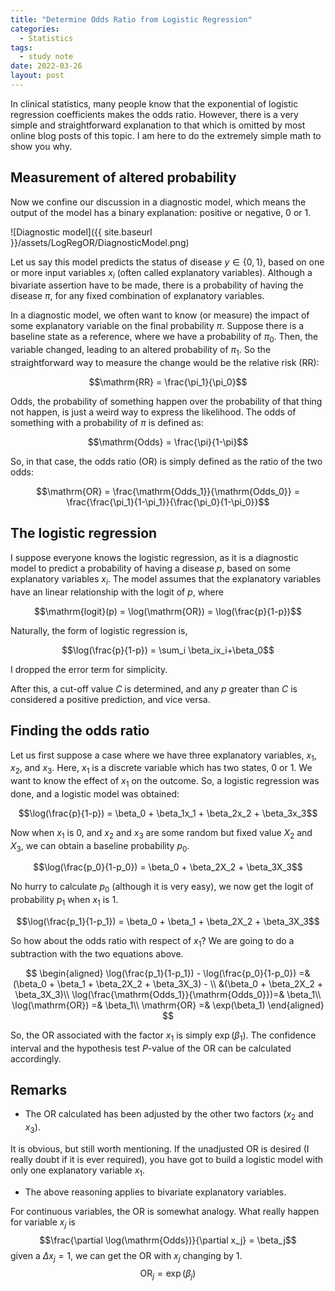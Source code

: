```yaml
---
title: "Determine Odds Ratio from Logistic Regression"
categories:
  - Statistics
tags:
  - study note
date: 2022-03-26
layout: post
---
```


In clinical statistics, many people know that the exponential of logistic regression coefficients makes the odds ratio. However, there is a very simple and straightforward explanation to that which is omitted by most online blog posts of this topic. I am here to do the extremely simple math to show you why.

## Measurement of altered probability

Now we confine our discussion in a diagnostic model, which means the output of the model has a binary explanation: positive or negative, 0 or 1.

![Diagnostic model]({{ site.baseurl }}/assets/LogRegOR/DiagnosticModel.png)

Let us say this model predicts the status of disease $y\in \{0,1\}$, based on one or more input variables $x_i$ (often called explanatory variables). Although a bivariate assertion have to be made, there is a probability of having the disease $\pi$, for any fixed combination of explanatory variables.

In a diagnostic model, we often want to know (or measure) the impact of some explanatory variable on the final probability $\pi$. Suppose there is a baseline state as a reference, where we have a probability of $\pi_0$. Then, the variable changed, leading to an altered probability of $\pi_1$. So the straightforward way to measure the change would be the relative risk ($\mathrm{RR}$):

$$\mathrm{RR} = \frac{\pi_1}{\pi_0}$$

Odds, the probability of something happen over the probability of that thing not happen, is just a weird way to express the likelihood. The odds of something with a probability of $\pi$ is defined as:

$$\mathrm{Odds} = \frac{\pi}{1-\pi}$$

So, in that case, the odds ratio (OR) is simply defined as the ratio of the two odds:

$$\mathrm{OR} = \frac{\mathrm{Odds_1}}{\mathrm{Odds_0}} = \frac{\frac{\pi_1}{1-\pi_1}}{\frac{\pi_0}{1-\pi_0}}$$

## The logistic regression

I suppose everyone knows the logistic regression, as it is a diagnostic model to predict a probability of having a disease $p$, based on some explanatory variables $x_i$. The model assumes that the explanatory variables have an linear relationship with the logit of $p$, where

$$\mathrm{logit}(p) = \log(\mathrm{OR}) = \log(\frac{p}{1-p})$$

Naturally, the form of logistic regression is,

$$\log(\frac{p}{1-p}) = \sum_i \beta_ix_i+\beta_0$$

I dropped the error term for simplicity.

After this, a cut-off value $C$ is determined, and any $p$ greater than $C$ is considered a positive prediction, and vice versa.

## Finding the odds ratio

Let us first suppose a case where we have three explanatory variables, $x_1$, $x_2$, and $x_3$. Here, $x_1$ is a discrete variable which has two states, 0 or 1. We want to know the effect of $x_1$ on the outcome. So, a logistic regression was done, and a logistic model was obtained:

$$\log(\frac{p}{1-p}) = \beta_0 + \beta_1x_1 + \beta_2x_2 + \beta_3x_3$$

Now when $x_1$ is 0, and $x_2$ and $x_3$ are some random but fixed value $X_2$ and $X_3$, we can obtain a baseline probability $p_0$.

$$\log(\frac{p_0}{1-p_0}) = \beta_0 + \beta_2X_2 + \beta_3X_3$$

No hurry to calculate $p_0$ (although it is very easy), we now get the logit of probability $p_1$ when $x_1$ is 1.

$$\log(\frac{p_1}{1-p_1}) = \beta_0 + \beta_1 + \beta_2X_2 + \beta_3X_3$$

So how about the odds ratio with respect of $x_1$? We are going to do a subtraction with the two equations above.

$$
\begin{aligned}
    \log(\frac{p_1}{1-p_1}) - \log(\frac{p_0}{1-p_0}) =& (\beta_0 + \beta_1 + \beta_2X_2 + \beta_3X_3) - \\
    &(\beta_0 + \beta_2X_2 + \beta_3X_3)\\
    \log(\frac{\mathrm{Odds_1}}{\mathrm{Odds_0}})=& \beta_1\\
    \log(\mathrm{OR}) =& \beta_1\\
    \mathrm{OR} =& \exp(\beta_1)
\end{aligned}
$$

So, the OR associated with the factor $x_1$ is simply $\exp(\beta_1)$. The confidence interval and the hypothesis test $P$-value of the OR can be calculated accordingly.

## Remarks

- The OR calculated has been adjusted by the other two factors ($x_2$ and $x_3$).

It is obvious, but still worth mentioning. If the unadjusted OR is desired (I really doubt if it is ever required), you have got to build a logistic model with only one explanatory variable $x_1$.

- The above reasoning applies to bivariate explanatory variables.  

For continuous variables, the OR is somewhat analogy. What really happen for variable $x_j$ is
$$\frac{\partial \log(\mathrm{Odds})}{\partial x_j} = \beta_j$$
given a $\Delta x_j = 1$, we can get the OR with $x_j$ changing by 1.
$$\mathrm{OR}_j = \exp(\beta_j)$$
